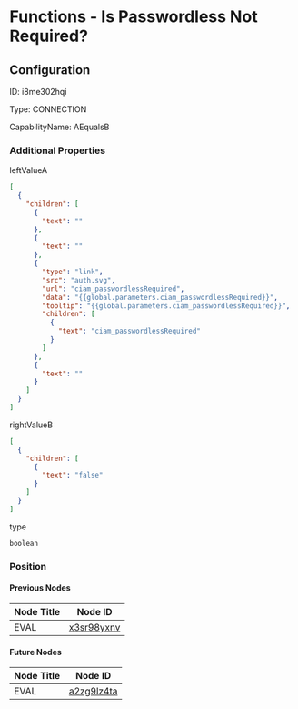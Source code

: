 # Functions - Is Passwordless Not Required?
## Configuration
ID:  i8me302hqi

Type: CONNECTION 

CapabilityName: AEqualsB






### Additional Properties
leftValueA
```json 
[
  {
    "children": [
      {
        "text": ""
      },
      {
        "text": ""
      },
      {
        "type": "link",
        "src": "auth.svg",
        "url": "ciam_passwordlessRequired",
        "data": "{{global.parameters.ciam_passwordlessRequired}}",
        "tooltip": "{{global.parameters.ciam_passwordlessRequired}}",
        "children": [
          {
            "text": "ciam_passwordlessRequired"
          }
        ]
      },
      {
        "text": ""
      }
    ]
  }
]
```


rightValueB
```json 
[
  {
    "children": [
      {
        "text": "false"
      }
    ]
  }
]
```


type
```string 
boolean
```





### Position

#### Previous Nodes
| Node Title | Node ID |
| :------------- | ------------ |
| EVAL | [x3sr98yxnv](./x3sr98yxnv.md) | 
 
 #### Future Nodes
| Node Title | Node ID |
| :------------- | ------------ |
| EVAL |[a2zg9lz4ta](./a2zg9lz4ta.md) | 